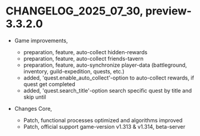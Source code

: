 ﻿# CHANGELOG_2025_07_30, preview-3.3.2.0

+ Game improvements,
  - preparation, feature, auto-collect hidden-rewards
  - preparation, feature, auto-collect friends-tavern
  - preparation, feature, auto-synchronize player-data (battleground, inventory, guild-expedition, quests, etc.)
  - added, 'quest.enable_auto_collect'-option to auto-collect rewards, if quest get completed
  - added, 'quest.search_title'-option search specific quest by title and skip until

+ Changes Core,
  - Patch, functional processes optimized and algorithms improved
  - Patch, official support game-version v1.313 & v1.314, beta-server